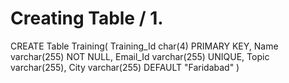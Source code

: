 # Creating Table / 1.

CREATE Table Training(
    Training_Id char(4) PRIMARY KEY,
    Name varchar(255) NOT NULL,
    Email_Id varchar(255) UNIQUE,
    Topic varchar(255), 
    City varchar(255) DEFAULT "Faridabad"
)